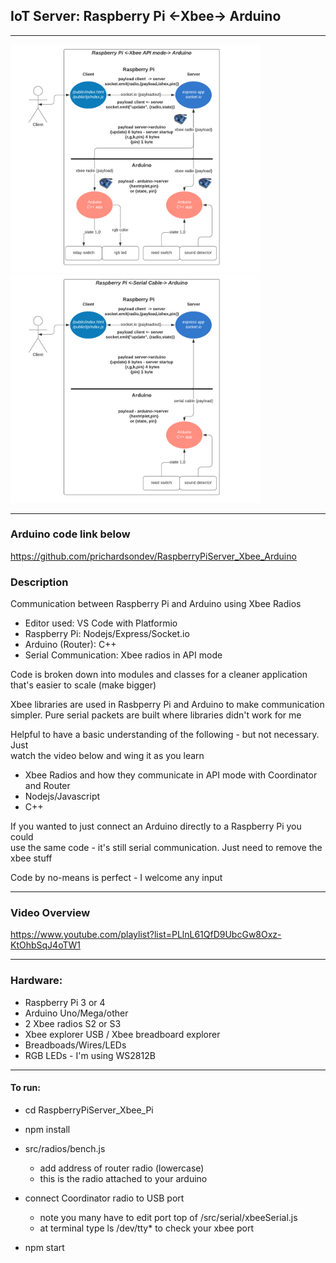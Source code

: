 ## **IoT Server: Raspberry Pi <-Xbee-> Arduino**

---

<p float="left">
  <img src="./img/xbee.png" width="400" />
  <img src="./img/serialcable.png" width="400" /> 
</p>

---
### Arduino code link below
https://github.com/prichardsondev/RaspberryPiServer_Xbee_Arduino <br />
    
### Description
Communication between Raspberry Pi and Arduino using Xbee Radios <br/>
- Editor used: VS Code with Platformio <br/>
- Raspberry Pi: Nodejs/Express/Socket.io <br/>
- Arduino (Router): C++ <br/>
- Serial Communication: Xbee radios in API mode

Code is broken down into modules and classes for a cleaner application <br/>
that's easier to scale (make bigger) <br/>

Xbee libraries are used in Rasbperry Pi and Arduino to make communication <br/>
simpler. Pure serial packets are built where libraries didn't work for me

Helpful to have a basic understanding of the following - but not necessary. Just <br>
watch the video below and wing it as you learn <br/>
- Xbee Radios and how they communicate in API mode with Coordinator and Router
- Nodejs/Javascript
- C++

If you wanted to just connect an Arduino directly to a Raspberry Pi you could <br/>
use the same code - it's still serial communication. Just need to remove the xbee stuff <br/>

Code by no-means is perfect - I welcome any input

---

### Video Overview
https://www.youtube.com/playlist?list=PLlnL61QfD9UbcGw8Oxz-KtOhbSqJ4oTW1


---

### Hardware:
- Raspberry Pi 3 or 4
- Arduino Uno/Mega/other
- 2 Xbee radios S2 or S3
- Xbee explorer USB / Xbee breadboard explorer
- Breadboads/Wires/LEDs
- RGB LEDs - I'm using WS2812B
  
---

#### To run:

- cd RaspberryPiServer_Xbee_Pi

- npm install

- src/radios/bench.js
  - add address of router radio (lowercase)
  - this is the radio attached to your arduino
  
- connect Coordinator radio to USB port
  - note you many have to edit port top of /src/serial/xbeeSerial.js
  - at terminal type ls /dev/tty* to check your xbee port

- npm start


  


